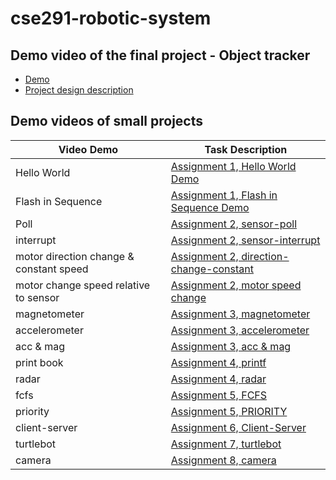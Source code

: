 # cse291-robotic-system

## Demo video of the final project - Object tracker
* [Demo](https://www.youtube.com/watch?v=2IMkxS31eUc)
* [Project design description](https://www.youtube.com/watch?v=UmoRHNCJdCI)


## Demo videos of small projects

Video Demo    |Task Description
-------------------------|--------------------------
Hello World              |[Assignment 1, Hello World Demo](https://youtu.be/mARzNtnqXKw) 
Flash in Sequence        |[Assignment 1, Flash in Sequence Demo](https://youtu.be/iAOHVDinHYM)
Poll                     |[Assignment 2, sensor-poll](https://youtu.be/t9ZXBBD9hQg)
interrupt                |[Assignment 2, sensor-interrupt](https://youtu.be/KkLKUXOV-H4)
motor direction change & constant speed |[Assignment 2, direction-change-constant](https://youtu.be/8Ey0lGz1s5o)
motor change speed relative to sensor   |[Assignment 2, motor speed change](https://youtu.be/V2yCVOt88X0)
magnetometer             |[Assignment 3, magnetometer](https://youtu.be/gqJvQzQsB2c)
accelerometer            |[Assignment 3, accelerometer](https://youtu.be/NahNiqE81MU)
acc & mag                |[Assignment 3, acc & mag](https://youtu.be/tb21lDrgwiA)
print book               |[Assignment 4, printf](https://youtu.be/XJRFeFK1ePU)
radar                    |[Assignment 4, radar](https://youtu.be/Jp09IMSkt58)
fcfs                     |[Assignment 5, FCFS](https://www.youtube.com/watch?v=qQGLbIiVQ1o)
priority                 |[Assignment 5, PRIORITY](https://www.youtube.com/watch?v=-ZGf11_rZQo)
client-server            |[Assignment 6, Client-Server](https://www.youtube.com/watch?v=k-vyz_gf4k0)
turtlebot                |[Assignment 7, turtlebot](https://www.youtube.com/watch?v=e9lMhSY0LJo)
camera                   |[Assignment 8, camera](https://www.youtube.com/watch?v=5BQjtDs060o)
